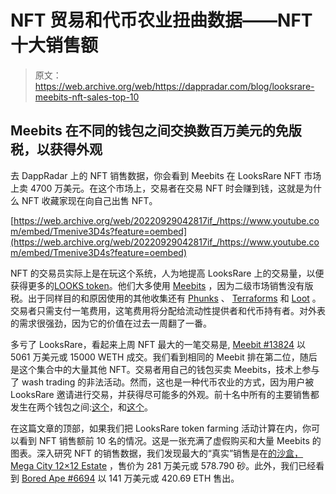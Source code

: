# NFT 贸易和代币农业扭曲数据——NFT 十大销售额

> 原文：<https://web.archive.org/web/https://dappradar.com/blog/looksrare-meebits-nft-sales-top-10>

## Meebits 在不同的钱包之间交换数百万美元的免版税，以获得外观

去 DappRadar 上的 NFT 销售数据，你会看到 Meebits 在 LooksRare NFT 市场上卖 4700 万美元。在这个市场上，交易者在交易 NFT 时会赚到钱，这就是为什么 NFT 收藏家现在向自己出售 NFT。

[https://web.archive.org/web/20220929042817if_/https://www.youtube.com/embed/Tmenive3D4s?feature=oembed](https://web.archive.org/web/20220929042817if_/https://www.youtube.com/embed/Tmenive3D4s?feature=oembed)

NFT 的交易员实际上是在玩这个系统，人为地提高 LooksRare 上的交易量，以便获得更多的[LOOKS token](https://web.archive.org/web/20220929042817/https://dappradar.com/hub/token/eth/LOOKS?from=0xf4d2888d29d722226fafa5d9b24f9164c092421e)。他们大多使用 [Meebits](https://web.archive.org/web/20220929042817/https://dappradar.com/ethereum/collectibles/meebits) ，因为二级市场销售没有版税。出于同样目的和原因使用的其他收集还有 [Phunks](https://web.archive.org/web/20220929042817/https://dappradar.com/ethereum/collectibles/cryptophunks) 、 [Terraforms](https://web.archive.org/web/20220929042817/https://dappradar.com/ethereum/collectibles/terraforms-by-mathcastles) 和 [Loot](https://web.archive.org/web/20220929042817/https://dappradar.com/ethereum/collectibles/loot) 。交易者只需支付一笔费用，这笔费用将分配给流动性提供者和代币持有者。对外表的需求很强劲，因为它的价值在过去一周翻了一番。

多亏了 LooksRare，看起来上周 NFT 最大的一笔交易是, [Meebit #13824](https://web.archive.org/web/20220929042817/https://dappradar.com/hub/assets/eth/0x7bd29408f11d2bfc23c34f18275bbf23bb716bc7/13824) 以 5061 万美元或 15000 WETH 成交。我们看到相同的 Meebit 排在第二位，随后是这个集合中的大量其他 NFT。交易者用自己的钱包买卖 Meebits，技术上参与了 wash trading 的非法活动。然而，这也是一种代币农业的方式，因为用户被 LooksRare 邀请进行交易，并获得尽可能多的外观。前十名中所有的主要销售都发生在两个钱包之间:[这个](https://web.archive.org/web/20220929042817/https://dappradar.com/hub/wallet/eth/0x35d0ca92152d1fea18240d6c67c2adfe0cca287c)，和[这个](https://web.archive.org/web/20220929042817/https://dappradar.com/hub/wallet/eth/0xa99a76dddbb9678bc33f39919bc76d279c680c89)。

在这篇文章的顶部，如果我们把 LooksRare token farming 活动计算在内，你可以看到 NFT 销售额前 10 名的情况。这是一张充满了虚假购买和大量 Meebits 的图表。深入研究 NFT 的销售数据，我们发现最大的“真实”销售是在[的沙盒，Mega City 12×12 Estate](https://web.archive.org/web/20220929042817/https://dappradar.com/hub/assets/eth/0x495f947276749ce646f68ac8c248420045cb7b5e/55464657044963196816950587289035428064568320970692304673817341597439527747585) ，售价为 281 万美元或 578.790 砂。此外，我们已经看到 [Bored Ape #6694](https://web.archive.org/web/20220929042817/https://dappradar.com/hub/assets/eth/0xbc4ca0eda7647a8ab7c2061c2e118a18a936f13d/6694) 以 141 万美元或 420.69 ETH 售出。